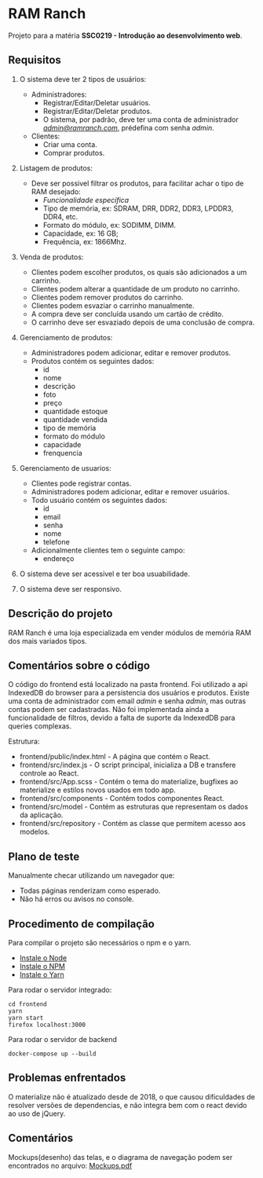 # RAM Ranch
Projeto para a matéria **SSC0219 - Introdução ao desenvolvimento web**.

## Requisitos

1. O sistema deve ter 2 tipos de usuários:
	- Administradores:
		- Registrar/Editar/Deletar usuários.
		- Registrar/Editar/Deletar produtos.
		- O sistema, por padrão, deve ter uma conta de administrador *admin@ramranch.com*, prédefina com senha *admin*.
	- Clientes:
		- Criar uma conta.
		- Comprar produtos.

2. Listagem de produtos: 
	- Deve ser possivel filtrar os produtos, para facilitar achar o tipo de RAM desejado:
		- *Funcionalidade específica*
		- Tipo de memória, ex: SDRAM, DRR, DDR2, DDR3, LPDDR3, DDR4, etc.
		- Formato do módulo, ex: SODIMM, DIMM.
		- Capacidade, ex: 16 GB;
		- Frequência, ex: 1866Mhz.

3. Venda de produtos:
	- Clientes podem escolher produtos, os quais são adicionados a um carrinho.
	- Clientes podem alterar a quantidade de um produto no carrinho.
	- Clientes podem remover produtos do carrinho.
	- Clientes podem esvaziar o carrinho manualmente.
	- A compra deve ser concluída usando um cartão de crédito.
	- O carrinho deve ser esvaziado depois de uma conclusão de compra.

4. Gerenciamento de produtos:
	- Administradores podem adicionar, editar e remover produtos.
	- Produtos contém os seguintes dados:
		- id
		- nome
		- descrição
		- foto
		- preço
		- quantidade estoque
		- quantidade vendida
		- tipo de memória
		- formato do módulo
		- capacidade
		- frenquencia

5. Gerenciamento de usuarios:
	- Clientes pode registrar contas.
	- Administradores podem adicionar, editar e remover usuários.
	- Todo usuário contém os seguintes dados:
		- id
		- email
		- senha
		- nome
		- telefone
	- Adicionalmente clientes tem o seguinte campo:
		- endereço 

6. O sistema deve ser acessivel e ter boa usuabilidade.
7. O sistema deve ser responsivo.

## Descrição do projeto

RAM Ranch é uma loja especializada em vender módulos de memória RAM dos mais variados tipos.


## Comentários sobre o código

O código do frontend está localizado na pasta frontend. Foi 
utilizado a api IndexedDB do browser para a persistencia dos usuários
e produtos. Existe uma conta de administrador com email *admin* e senha
*admin*, mas outras contas podem ser cadastradas. Não foi implementada
ainda a funcionalidade de filtros, devido a falta de suporte da IndexedDB
para queries complexas.

Estrutura:
- frontend/public/index.html - A página que contém o React.
- frontend/src/index.js - O script principal, inicializa a DB e transfere controle ao React.
- frontend/src/App.scss - Contém o tema do materialize, bugfixes ao materialize e estilos novos usados em todo app.
- frontend/src/components - Contém todos componentes React.
- frontend/src/model - Contém as estruturas que representam os dados da aplicação.
- frontend/src/repository - Contém as classe que permitem acesso aos modelos.

## Plano de teste

Manualmente checar utilizando um navegador que:
- Todas páginas renderizam como esperado.
- Não há erros ou avisos no console.

## Procedimento de compilação

Para compilar o projeto são necessários o npm e o yarn.
- [Instale o Node](https://nodejs.org/en/download/)
- [Instale o NPM](https://docs.npmjs.com/cli/v7/configuring-npm/install)
- [Instale o Yarn](https://yarnpkg.com/getting-started/install)

Para rodar o servidor integrado:

```
cd frontend
yarn
yarn start
firefox localhost:3000
```

Para rodar o servidor de backend

```
docker-compose up --build
```

## Problemas enfrentados

O materialize não é atualizado desde de 2018, o que causou dificuldades de resolver versões de dependencias, e não integra bem com o react devido ao uso de jQuery.

## Comentários

Mockups(desenho) das telas, e o diagrama de navegação podem ser encontrados no arquivo: [Mockups.pdf](Mockups.pdf)
